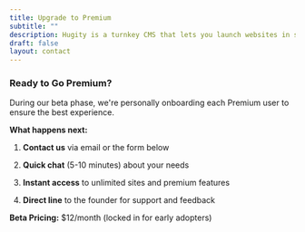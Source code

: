 ```yaml
---
title: Upgrade to Premium
subtitle: ""
description: Hugity is a turnkey CMS that lets you launch websites in seconds with a Notion-style editor - simple, fast, and flexible for creators and businesses.
draft: false
layout: contact
---
```

### Ready to Go Premium?

During our beta phase, we're personally onboarding each Premium user to ensure the best experience.

**What happens next:**

1. **Contact us** via email or the form below

2. **Quick chat** (5-10 minutes) about your needs

3. **Instant access** to unlimited sites and premium features

4. **Direct line** to the founder for support and feedback

**Beta Pricing:** $12/month (locked in for early adopters)